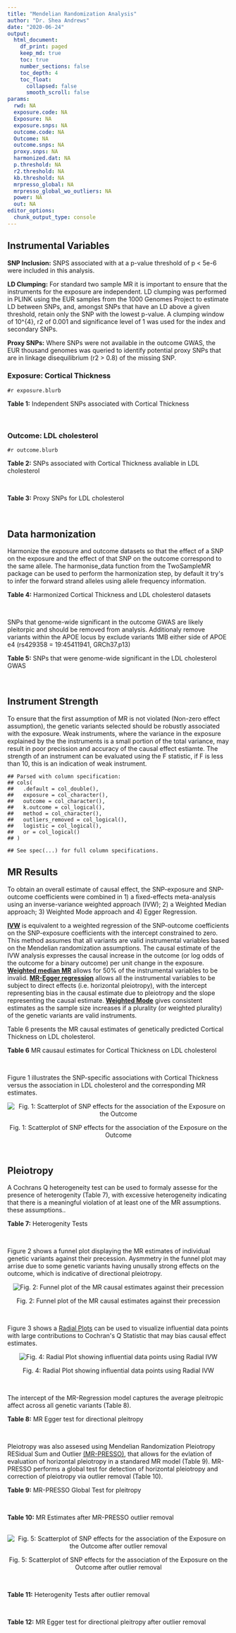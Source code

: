```yaml
---
title: "Mendelian Randomization Analysis"
author: "Dr. Shea Andrews"
date: "2020-06-24"
output:
  html_document:
    df_print: paged
    keep_md: true
    toc: true
    number_sections: false
    toc_depth: 4
    toc_float:
      collapsed: false
      smooth_scroll: false
params:
  rwd: NA
  exposure.code: NA
  Exposure: NA
  exposure.snps: NA
  outcome.code: NA
  Outcome: NA
  outcome.snps: NA
  proxy.snps: NA
  harmonized.dat: NA
  p.threshold: NA
  r2.threshold: NA
  kb.threshold: NA
  mrpresso_global: NA
  mrpresso_global_wo_outliers: NA
  power: NA
  out: NA
editor_options:
  chunk_output_type: console
---
```







## Instrumental Variables
**SNP Inclusion:** SNPS associated with at a p-value threshold of p < 5e-6 were included in this analysis.
<br>

**LD Clumping:** For standard two sample MR it is important to ensure that the instruments for the exposure are independent. LD clumping was performed in PLINK using the EUR samples from the 1000 Genomes Project to estimate LD between SNPs, and, amongst SNPs that have an LD above a given threshold, retain only the SNP with the lowest p-value. A clumping window of 10^{4}, r2 of 0.001 and significance level of 1 was used for the index and secondary SNPs.
<br>

**Proxy SNPs:** Where SNPs were not available in the outcome GWAS, the EUR thousand genomes was queried to identify potential proxy SNPs that are in linkage disequilibrium (r2 > 0.8) of the missing SNP.
<br>

### Exposure: Cortical Thickness
`#r exposure.blurb`
<br>

**Table 1:** Independent SNPs associated with Cortical Thickness
<div data-pagedtable="false">
  <script data-pagedtable-source type="application/json">
{"columns":[{"label":["SNP"],"name":[1],"type":["chr"],"align":["left"]},{"label":["CHROM"],"name":[2],"type":["dbl"],"align":["right"]},{"label":["POS"],"name":[3],"type":["dbl"],"align":["right"]},{"label":["REF"],"name":[4],"type":["chr"],"align":["left"]},{"label":["ALT"],"name":[5],"type":["chr"],"align":["left"]},{"label":["AF"],"name":[6],"type":["dbl"],"align":["right"]},{"label":["BETA"],"name":[7],"type":["dbl"],"align":["right"]},{"label":["SE"],"name":[8],"type":["dbl"],"align":["right"]},{"label":["Z"],"name":[9],"type":["dbl"],"align":["right"]},{"label":["P"],"name":[10],"type":["dbl"],"align":["right"]},{"label":["N"],"name":[11],"type":["dbl"],"align":["right"]},{"label":["TRAIT"],"name":[12],"type":["chr"],"align":["left"]}],"data":[{"1":"rs1180331","2":"1","3":"40012184","4":"G","5":"A","6":"0.4610","7":"0.0039","8":"0.0008","9":"4.875000","10":"5.299e-07","11":"32872","12":"Cortical_Thickness"},{"1":"rs556204","2":"1","3":"57595583","4":"G","5":"C","6":"0.1594","7":"-0.0050","8":"0.0010","9":"-5.000000","10":"1.417e-06","11":"32441","12":"Cortical_Thickness"},{"1":"rs2002058","2":"1","3":"58561329","4":"C","5":"T","6":"0.1892","7":"0.0046","8":"0.0010","9":"4.600000","10":"1.289e-06","11":"33089","12":"Cortical_Thickness"},{"1":"rs7549825","2":"1","3":"98554409","4":"A","5":"G","6":"0.3084","7":"0.0040","8":"0.0008","9":"5.000000","10":"2.503e-06","11":"32872","12":"Cortical_Thickness"},{"1":"rs7531555","2":"1","3":"196929310","4":"C","5":"T","6":"0.2386","7":"0.0047","8":"0.0009","9":"5.222222","10":"7.662e-08","11":"32639","12":"Cortical_Thickness"},{"1":"rs6738528","2":"2","3":"27149258","4":"T","5":"A","6":"0.3984","7":"0.0045","8":"0.0008","9":"5.625000","10":"7.324e-09","11":"32872","12":"Cortical_Thickness"},{"1":"rs3770776","2":"2","3":"37150793","4":"A","5":"G","6":"0.4299","7":"0.0039","8":"0.0008","9":"4.875000","10":"3.170e-07","11":"32872","12":"Cortical_Thickness"},{"1":"rs11692435","2":"2","3":"98275354","4":"G","5":"A","6":"0.0910","7":"-0.0091","8":"0.0015","9":"-6.066667","10":"3.179e-10","11":"29128","12":"Cortical_Thickness"},{"1":"rs533577","2":"3","3":"39489651","4":"C","5":"T","6":"0.4935","7":"-0.0050","8":"0.0008","9":"-6.250000","10":"8.426e-11","11":"32872","12":"Cortical_Thickness"},{"1":"rs11708974","2":"3","3":"64395184","4":"C","5":"T","6":"0.4778","7":"0.0035","8":"0.0008","9":"4.375000","10":"4.070e-06","11":"32872","12":"Cortical_Thickness"},{"1":"rs2636563","2":"3","3":"183939044","4":"G","5":"C","6":"0.2416","7":"0.0044","8":"0.0009","9":"4.888889","10":"2.299e-06","11":"31046","12":"Cortical_Thickness"},{"1":"rs10016059","2":"4","3":"2405007","4":"T","5":"C","6":"0.3379","7":"0.0038","8":"0.0008","9":"4.750000","10":"4.994e-06","11":"32441","12":"Cortical_Thickness"},{"1":"rs7657284","2":"4","3":"39688694","4":"A","5":"C","6":"0.2465","7":"0.0044","8":"0.0009","9":"4.888890","10":"2.680e-07","11":"32872","12":"Cortical_Thickness"},{"1":"rs7683042","2":"4","3":"46999235","4":"A","5":"G","6":"0.4028","7":"-0.0036","8":"0.0008","9":"-4.500000","10":"3.852e-06","11":"32872","12":"Cortical_Thickness"},{"1":"rs13107325","2":"4","3":"103188709","4":"C","5":"T","6":"0.0707","7":"-0.0076","8":"0.0015","9":"-5.066667","10":"5.054e-07","11":"32872","12":"Cortical_Thickness"},{"1":"rs35021943","2":"4","3":"121643239","4":"A","5":"C","6":"0.2422","7":"0.0051","8":"0.0009","9":"5.666670","10":"2.979e-09","11":"32872","12":"Cortical_Thickness"},{"1":"rs40565","2":"5","3":"55828636","4":"C","5":"T","6":"0.8108","7":"0.0048","8":"0.0010","9":"4.800000","10":"5.911e-07","11":"32249","12":"Cortical_Thickness"},{"1":"rs2744449","2":"6","3":"52951185","4":"G","5":"C","6":"0.9107","7":"0.0059","8":"0.0013","9":"4.538462","10":"4.452e-06","11":"33281","12":"Cortical_Thickness"},{"1":"rs194833","2":"7","3":"103761274","4":"G","5":"T","6":"0.4771","7":"-0.0035","8":"0.0008","9":"-4.375000","10":"3.614e-06","11":"32486","12":"Cortical_Thickness"},{"1":"rs6961970","2":"7","3":"113901132","4":"C","5":"A","6":"0.2334","7":"0.0041","8":"0.0009","9":"4.555556","10":"2.411e-06","11":"32872","12":"Cortical_Thickness"},{"1":"rs724265","2":"8","3":"8219182","4":"G","5":"A","6":"0.6272","7":"0.0041","8":"0.0008","9":"5.125000","10":"1.012e-07","11":"32872","12":"Cortical_Thickness"},{"1":"rs3200031","2":"8","3":"26227484","4":"C","5":"T","6":"0.0773","7":"0.0071","8":"0.0014","9":"5.071429","10":"5.526e-07","11":"32872","12":"Cortical_Thickness"},{"1":"rs7824177","2":"8","3":"110585288","4":"A","5":"G","6":"0.1616","7":"-0.0059","8":"0.0010","9":"-5.900000","10":"8.922e-09","11":"32872","12":"Cortical_Thickness"},{"1":"rs12543282","2":"8","3":"144627241","4":"C","5":"T","6":"0.2395","7":"0.0043","8":"0.0009","9":"4.777778","10":"4.087e-06","11":"32764","12":"Cortical_Thickness"},{"1":"rs35025323","2":"10","3":"97089991","4":"T","5":"C","6":"0.1210","7":"-0.0054","8":"0.0011","9":"-4.909090","10":"1.762e-06","11":"32872","12":"Cortical_Thickness"},{"1":"rs4296031","2":"11","3":"42540012","4":"G","5":"A","6":"0.8037","7":"-0.0044","8":"0.0010","9":"-4.400000","10":"3.779e-06","11":"32486","12":"Cortical_Thickness"},{"1":"rs7957460","2":"12","3":"32945835","4":"G","5":"A","6":"0.6732","7":"-0.0037","8":"0.0008","9":"-4.625000","10":"2.960e-06","11":"32512","12":"Cortical_Thickness"},{"1":"rs12815451","2":"12","3":"51738706","4":"T","5":"C","6":"0.1519","7":"0.0070","8":"0.0015","9":"4.666670","10":"3.201e-06","11":"20004","12":"Cortical_Thickness"},{"1":"rs1558801","2":"12","3":"109036359","4":"A","5":"C","6":"0.3852","7":"-0.0041","8":"0.0009","9":"-4.555560","10":"2.204e-06","11":"30860","12":"Cortical_Thickness"},{"1":"rs4772440","2":"13","3":"102712476","4":"C","5":"T","6":"0.4224","7":"-0.0036","8":"0.0008","9":"-4.500000","10":"3.102e-06","11":"32872","12":"Cortical_Thickness"},{"1":"rs1742401","2":"16","3":"1971601","4":"G","5":"A","6":"0.3809","7":"-0.0038","8":"0.0008","9":"-4.750000","10":"7.050e-07","11":"32764","12":"Cortical_Thickness"},{"1":"rs734957","2":"17","3":"2612584","4":"G","5":"A","6":"0.2235","7":"0.0066","8":"0.0012","9":"5.500000","10":"6.126e-08","11":"22106","12":"Cortical_Thickness"},{"1":"rs11656696","2":"17","3":"10033679","4":"C","5":"A","6":"0.4288","7":"0.0040","8":"0.0008","9":"5.000000","10":"2.117e-07","11":"32512","12":"Cortical_Thickness"},{"1":"rs7215205","2":"17","3":"29818258","4":"T","5":"C","6":"0.6326","7":"-0.0036","8":"0.0008","9":"-4.500000","10":"3.115e-06","11":"32680","12":"Cortical_Thickness"},{"1":"rs2316766","2":"17","3":"43919068","4":"G","5":"T","6":"0.2098","7":"0.0069","8":"0.0011","9":"6.272727","10":"2.903e-10","11":"26063","12":"Cortical_Thickness"},{"1":"rs117826338","2":"19","3":"5904353","4":"C","5":"T","6":"0.1353","7":"0.0062","8":"0.0012","9":"5.166667","10":"9.902e-08","11":"30012","12":"Cortical_Thickness"},{"1":"rs3816046","2":"19","3":"46118127","4":"C","5":"T","6":"0.3206","7":"-0.0041","8":"0.0008","9":"-5.125000","10":"8.464e-07","11":"30344","12":"Cortical_Thickness"},{"1":"rs5994871","2":"22","3":"22091244","4":"C","5":"T","6":"0.7171","7":"0.0042","8":"0.0009","9":"4.666667","10":"8.821e-07","11":"32872","12":"Cortical_Thickness"},{"1":"rs5756894","2":"22","3":"38450136","4":"C","5":"A","6":"0.6043","7":"0.0035","8":"0.0008","9":"4.375000","10":"4.741e-06","11":"32872","12":"Cortical_Thickness"}],"options":{"columns":{"min":{},"max":[10]},"rows":{"min":[10],"max":[10]},"pages":{}}}
  </script>
</div>
<br>

### Outcome: LDL cholesterol
`#r outcome.blurb`
<br>

**Table 2:** SNPs associated with Cortical Thickness avaliable in LDL cholesterol
<div data-pagedtable="false">
  <script data-pagedtable-source type="application/json">
{"columns":[{"label":["SNP"],"name":[1],"type":["chr"],"align":["left"]},{"label":["CHROM"],"name":[2],"type":["dbl"],"align":["right"]},{"label":["POS"],"name":[3],"type":["dbl"],"align":["right"]},{"label":["REF"],"name":[4],"type":["chr"],"align":["left"]},{"label":["ALT"],"name":[5],"type":["chr"],"align":["left"]},{"label":["AF"],"name":[6],"type":["dbl"],"align":["right"]},{"label":["BETA"],"name":[7],"type":["dbl"],"align":["right"]},{"label":["SE"],"name":[8],"type":["dbl"],"align":["right"]},{"label":["Z"],"name":[9],"type":["dbl"],"align":["right"]},{"label":["P"],"name":[10],"type":["dbl"],"align":["right"]},{"label":["N"],"name":[11],"type":["dbl"],"align":["right"]},{"label":["TRAIT"],"name":[12],"type":["chr"],"align":["left"]}],"data":[{"1":"rs1180331","2":"NA","3":"NA","4":"NA","5":"NA","6":"NA","7":"NA","8":"NA","9":"NA","10":"NA","11":"NA","12":"NA"},{"1":"rs556204","2":"1","3":"57595583","4":"G","5":"C","6":"0.1137930","7":"-0.0002","8":"0.0075","9":"-0.0266667","10":"0.91030","11":"89792.0","12":"LDL_Cholesterol"},{"1":"rs2002058","2":"1","3":"58561329","4":"C","5":"T","6":"0.1728960","7":"0.0066","8":"0.0047","9":"1.4042553","10":"0.13640","11":"172930.1","12":"LDL_Cholesterol"},{"1":"rs7549825","2":"1","3":"98554409","4":"A","5":"G","6":"0.3432840","7":"-0.0090","8":"0.0057","9":"-1.5789500","10":"0.28070","11":"89685.0","12":"LDL_Cholesterol"},{"1":"rs7531555","2":"NA","3":"NA","4":"NA","5":"NA","6":"NA","7":"NA","8":"NA","9":"NA","10":"NA","11":"NA","12":"NA"},{"1":"rs6738528","2":"2","3":"27149258","4":"T","5":"A","6":"0.4217790","7":"0.0094","8":"0.0054","9":"1.7407407","10":"0.03600","11":"89888.0","12":"LDL_Cholesterol"},{"1":"rs3770776","2":"NA","3":"NA","4":"NA","5":"NA","6":"NA","7":"NA","8":"NA","9":"NA","10":"NA","11":"NA","12":"NA"},{"1":"rs11692435","2":"2","3":"98275354","4":"G","5":"A","6":"0.1408810","7":"-0.0027","8":"0.0089","9":"-0.3033710","10":"0.67060","11":"89888.0","12":"LDL_Cholesterol"},{"1":"rs533577","2":"3","3":"39489651","4":"C","5":"T","6":"0.4492390","7":"0.0076","8":"0.0052","9":"1.4615385","10":"0.08048","11":"89888.0","12":"LDL_Cholesterol"},{"1":"rs11708974","2":"NA","3":"NA","4":"NA","5":"NA","6":"NA","7":"NA","8":"NA","9":"NA","10":"NA","11":"NA","12":"NA"},{"1":"rs2636563","2":"NA","3":"NA","4":"NA","5":"NA","6":"NA","7":"NA","8":"NA","9":"NA","10":"NA","11":"NA","12":"NA"},{"1":"rs10016059","2":"NA","3":"NA","4":"NA","5":"NA","6":"NA","7":"NA","8":"NA","9":"NA","10":"NA","11":"NA","12":"NA"},{"1":"rs7657284","2":"4","3":"39688694","4":"A","5":"C","6":"0.2721680","7":"-0.0065","8":"0.0059","9":"-1.1016900","10":"0.36990","11":"89888.0","12":"LDL_Cholesterol"},{"1":"rs7683042","2":"4","3":"46999235","4":"A","5":"G","6":"0.3111070","7":"-0.0022","8":"0.0056","9":"-0.3928570","10":"0.73380","11":"89888.0","12":"LDL_Cholesterol"},{"1":"rs13107325","2":"4","3":"103188709","4":"C","5":"T","6":"0.0473169","7":"-0.0156","8":"0.0083","9":"-1.8795200","10":"0.05740","11":"165342.2","12":"LDL_Cholesterol"},{"1":"rs35021943","2":"NA","3":"NA","4":"NA","5":"NA","6":"NA","7":"NA","8":"NA","9":"NA","10":"NA","11":"NA","12":"NA"},{"1":"rs40565","2":"5","3":"55828636","4":"C","5":"T","6":"0.7925280","7":"-0.0050","8":"0.0068","9":"-0.7352940","10":"0.58930","11":"89821.0","12":"LDL_Cholesterol"},{"1":"rs2744449","2":"NA","3":"NA","4":"NA","5":"NA","6":"NA","7":"NA","8":"NA","9":"NA","10":"NA","11":"NA","12":"NA"},{"1":"rs194833","2":"NA","3":"NA","4":"NA","5":"NA","6":"NA","7":"NA","8":"NA","9":"NA","10":"NA","11":"NA","12":"NA"},{"1":"rs6961970","2":"NA","3":"NA","4":"NA","5":"NA","6":"NA","7":"NA","8":"NA","9":"NA","10":"NA","11":"NA","12":"NA"},{"1":"rs724265","2":"NA","3":"NA","4":"NA","5":"NA","6":"NA","7":"NA","8":"NA","9":"NA","10":"NA","11":"NA","12":"NA"},{"1":"rs3200031","2":"NA","3":"NA","4":"NA","5":"NA","6":"NA","7":"NA","8":"NA","9":"NA","10":"NA","11":"NA","12":"NA"},{"1":"rs7824177","2":"8","3":"110585288","4":"A","5":"G","6":"0.1132660","7":"-0.0096","8":"0.0070","9":"-1.3714300","10":"0.43230","11":"89648.0","12":"LDL_Cholesterol"},{"1":"rs12543282","2":"NA","3":"NA","4":"NA","5":"NA","6":"NA","7":"NA","8":"NA","9":"NA","10":"NA","11":"NA","12":"NA"},{"1":"rs35025323","2":"NA","3":"NA","4":"NA","5":"NA","6":"NA","7":"NA","8":"NA","9":"NA","10":"NA","11":"NA","12":"NA"},{"1":"rs4296031","2":"NA","3":"NA","4":"NA","5":"NA","6":"NA","7":"NA","8":"NA","9":"NA","10":"NA","11":"NA","12":"NA"},{"1":"rs7957460","2":"NA","3":"NA","4":"NA","5":"NA","6":"NA","7":"NA","8":"NA","9":"NA","10":"NA","11":"NA","12":"NA"},{"1":"rs12815451","2":"NA","3":"NA","4":"NA","5":"NA","6":"NA","7":"NA","8":"NA","9":"NA","10":"NA","11":"NA","12":"NA"},{"1":"rs1558801","2":"NA","3":"NA","4":"NA","5":"NA","6":"NA","7":"NA","8":"NA","9":"NA","10":"NA","11":"NA","12":"NA"},{"1":"rs4772440","2":"13","3":"102712476","4":"C","5":"T","6":"0.4284900","7":"-0.0077","8":"0.0054","9":"-1.4259300","10":"0.31880","11":"88917.0","12":"LDL_Cholesterol"},{"1":"rs1742401","2":"NA","3":"NA","4":"NA","5":"NA","6":"NA","7":"NA","8":"NA","9":"NA","10":"NA","11":"NA","12":"NA"},{"1":"rs734957","2":"NA","3":"NA","4":"NA","5":"NA","6":"NA","7":"NA","8":"NA","9":"NA","10":"NA","11":"NA","12":"NA"},{"1":"rs11656696","2":"17","3":"10033679","4":"C","5":"A","6":"0.4084370","7":"-0.0019","8":"0.0060","9":"-0.3166670","10":"0.75840","11":"88433.0","12":"LDL_Cholesterol"},{"1":"rs7215205","2":"NA","3":"NA","4":"NA","5":"NA","6":"NA","7":"NA","8":"NA","9":"NA","10":"NA","11":"NA","12":"NA"},{"1":"rs2316766","2":"NA","3":"NA","4":"NA","5":"NA","6":"NA","7":"NA","8":"NA","9":"NA","10":"NA","11":"NA","12":"NA"},{"1":"rs117826338","2":"NA","3":"NA","4":"NA","5":"NA","6":"NA","7":"NA","8":"NA","9":"NA","10":"NA","11":"NA","12":"NA"},{"1":"rs3816046","2":"19","3":"46118127","4":"C","5":"T","6":"0.3054140","7":"-0.0107","8":"0.0068","9":"-1.5735300","10":"0.11190","11":"73275.0","12":"LDL_Cholesterol"},{"1":"rs5994871","2":"NA","3":"NA","4":"NA","5":"NA","6":"NA","7":"NA","8":"NA","9":"NA","10":"NA","11":"NA","12":"NA"},{"1":"rs5756894","2":"NA","3":"NA","4":"NA","5":"NA","6":"NA","7":"NA","8":"NA","9":"NA","10":"NA","11":"NA","12":"NA"}],"options":{"columns":{"min":{},"max":[10]},"rows":{"min":[10],"max":[10]},"pages":{}}}
  </script>
</div>
<br>

**Table 3:** Proxy SNPs for LDL cholesterol
<div data-pagedtable="false">
  <script data-pagedtable-source type="application/json">
{"columns":[{"label":["target_snp"],"name":[1],"type":["chr"],"align":["left"]},{"label":["proxy_snp"],"name":[2],"type":["chr"],"align":["left"]},{"label":["ld.r2"],"name":[3],"type":["dbl"],"align":["right"]},{"label":["Dprime"],"name":[4],"type":["dbl"],"align":["right"]},{"label":["PHASE"],"name":[5],"type":["chr"],"align":["left"]},{"label":["X12"],"name":[6],"type":["lgl"],"align":["right"]},{"label":["CHROM"],"name":[7],"type":["dbl"],"align":["right"]},{"label":["POS"],"name":[8],"type":["dbl"],"align":["right"]},{"label":["REF.proxy"],"name":[9],"type":["chr"],"align":["left"]},{"label":["ALT.proxy"],"name":[10],"type":["chr"],"align":["left"]},{"label":["AF"],"name":[11],"type":["dbl"],"align":["right"]},{"label":["BETA"],"name":[12],"type":["dbl"],"align":["right"]},{"label":["SE"],"name":[13],"type":["dbl"],"align":["right"]},{"label":["Z"],"name":[14],"type":["dbl"],"align":["right"]},{"label":["P"],"name":[15],"type":["dbl"],"align":["right"]},{"label":["N"],"name":[16],"type":["dbl"],"align":["right"]},{"label":["TRAIT"],"name":[17],"type":["chr"],"align":["left"]},{"label":["ref"],"name":[18],"type":["chr"],"align":["left"]},{"label":["ref.proxy"],"name":[19],"type":["chr"],"align":["left"]},{"label":["alt"],"name":[20],"type":["chr"],"align":["left"]},{"label":["alt.proxy"],"name":[21],"type":["chr"],"align":["left"]},{"label":["ALT"],"name":[22],"type":["chr"],"align":["left"]},{"label":["REF"],"name":[23],"type":["chr"],"align":["left"]},{"label":["proxy.outcome"],"name":[24],"type":["lgl"],"align":["right"]}],"data":[{"1":"rs7531555","2":"rs4085749","3":"1.000000","4":"1.000000","5":"TT/CC","6":"NA","7":"1","8":"196920148","9":"C","10":"T","11":"0.249818","12":"0.0072","13":"0.0061","14":"1.18032787","15":"0.5504000","16":"89888","17":"LDL_Cholesterol","18":"T","19":"T","20":"C","21":"C","22":"T","23":"C","24":"TRUE"},{"1":"rs3770776","2":"rs888083","3":"0.856718","4":"0.929358","5":"GT/AC","6":"NA","7":"2","8":"37117073","9":"C","10":"T","11":"0.424528","12":"-0.0116","13":"0.0052","14":"-2.23077000","15":"0.0757200","16":"89888","17":"LDL_Cholesterol","18":"G","19":"T","20":"A","21":"C","22":"G","23":"A","24":"TRUE"},{"1":"rs2636563","2":"rs13315366","3":"0.831668","4":"0.993562","5":"CT/GC","6":"NA","7":"3","8":"183940200","9":"C","10":"T","11":"0.205666","12":"-0.0014","13":"0.0091","14":"-0.15384600","15":"0.9360000","16":"89888","17":"LDL_Cholesterol","18":"C","19":"T","20":"G","21":"C","22":"C","23":"G","24":"TRUE"},{"1":"rs10016059","2":"rs4257708","3":"0.826687","4":"0.990109","5":"CA/TG","6":"NA","7":"4","8":"2385384","9":"G","10":"A","11":"0.428780","12":"-0.0051","13":"0.0054","14":"-0.94444400","15":"0.3614000","16":"89886","17":"LDL_Cholesterol","18":"C","19":"A","20":"T","21":"G","22":"C","23":"T","24":"TRUE"},{"1":"rs35021943","2":"rs11721741","3":"0.926024","4":"0.970667","5":"CG/AA","6":"NA","7":"4","8":"121629986","9":"A","10":"G","11":"0.224764","12":"0.0001","13":"0.0061","14":"0.01639344","15":"0.8695000","16":"89888","17":"LDL_Cholesterol","18":"C","19":"G","20":"A","21":"A","22":"C","23":"A","24":"TRUE"},{"1":"rs2744449","2":"rs222451","3":"0.988497","4":"1.000000","5":"GC/CG","6":"NA","7":"6","8":"52909609","9":"C","10":"G","11":"0.885118","12":"0.0002","13":"0.0091","14":"0.02197802","15":"0.8574000","16":"86903","17":"LDL_Cholesterol","18":"G","19":"C","20":"C","21":"G","22":"C","23":"G","24":"TRUE"},{"1":"rs194833","2":"rs194834","3":"0.996031","4":"1.000000","5":"GG/TA","6":"NA","7":"7","8":"103762313","9":"G","10":"A","11":"0.482583","12":"-0.0062","13":"0.0052","14":"-1.19231000","15":"0.1425000","16":"89888","17":"LDL_Cholesterol","18":"G","19":"G","20":"T","21":"A","22":"T","23":"G","24":"TRUE"},{"1":"rs724265","2":"rs4840932","3":"0.925904","4":"0.995533","5":"GG/AT","6":"NA","7":"8","8":"8209191","9":"G","10":"T","11":"0.574135","12":"0.0031","13":"0.0054","14":"0.57407407","15":"0.4142000","16":"89888","17":"LDL_Cholesterol","18":"G","19":"G","20":"A","21":"T","22":"A","23":"G","24":"TRUE"},{"1":"rs3200031","2":"rs17055142","3":"1.000000","4":"1.000000","5":"TT/CC","6":"NA","7":"8","8":"26201601","9":"C","10":"T","11":"0.046790","12":"0.0247","13":"0.0102","14":"2.42156863","15":"0.0478900","16":"84962","17":"LDL_Cholesterol","18":"T","19":"T","20":"C","21":"C","22":"T","23":"C","24":"TRUE"},{"1":"rs12543282","2":"rs7837369","3":"0.871553","4":"0.952496","5":"TT/CG","6":"NA","7":"8","8":"144605598","9":"G","10":"T","11":"0.214130","12":"0.0086","13":"0.0062","14":"1.38709677","15":"0.0818000","16":"89888","17":"LDL_Cholesterol","18":"T","19":"T","20":"C","21":"G","22":"T","23":"C","24":"TRUE"},{"1":"rs35025323","2":"rs7085635","3":"1.000000","4":"1.000000","5":"CT/TC","6":"NA","7":"10","8":"97087522","9":"C","10":"T","11":"0.127137","12":"-0.0009","13":"0.0079","14":"-0.11392400","15":"0.9149000","16":"89888","17":"LDL_Cholesterol","18":"C","19":"T","20":"T","21":"C","22":"C","23":"T","24":"TRUE"},{"1":"rs4296031","2":"rs6485318","3":"0.920459","4":"1.000000","5":"GG/AA","6":"NA","7":"11","8":"42511130","9":"G","10":"A","11":"0.787785","12":"0.0054","13":"0.0068","14":"0.79411765","15":"0.3567000","16":"89888","17":"LDL_Cholesterol","18":"G","19":"G","20":"A","21":"A","22":"A","23":"G","24":"TRUE"},{"1":"rs7957460","2":"rs12612","3":"1.000000","4":"1.000000","5":"GG/AC","6":"NA","7":"12","8":"32945107","9":"G","10":"C","11":"0.660196","12":"0.0108","13":"0.0056","14":"1.92857143","15":"0.1437000","16":"89888","17":"LDL_Cholesterol","18":"G","19":"G","20":"A","21":"C","22":"A","23":"G","24":"TRUE"},{"1":"rs1558801","2":"rs7300215","3":"0.811396","4":"0.952704","5":"CA/AG","6":"NA","7":"12","8":"109089394","9":"G","10":"A","11":"0.399416","12":"0.0182","13":"0.0057","14":"3.19298246","15":"0.0005803","16":"89887","17":"LDL_Cholesterol","18":"C","19":"A","20":"A","21":"G","22":"C","23":"A","24":"TRUE"},{"1":"rs1742401","2":"rs2974863","3":"0.934600","4":"0.982930","5":"AG/GC","6":"NA","7":"16","8":"1963152","9":"C","10":"G","11":"0.434838","12":"-0.0065","13":"0.0054","14":"-1.20370000","15":"0.1549000","16":"88433","17":"LDL_Cholesterol","18":"A","19":"G","20":"G","21":"C","22":"A","23":"G","24":"TRUE"},{"1":"rs7215205","2":"rs2097719","3":"0.830986","4":"0.935708","5":"TG/CA","6":"NA","7":"17","8":"29827429","9":"G","10":"A","11":"0.608000","12":"0.0083","13":"0.0057","14":"1.45614035","15":"0.1500000","16":"88433","17":"LDL_Cholesterol","18":"T","19":"G","20":"C","21":"A","22":"C","23":"T","24":"TRUE"},{"1":"rs2316766","2":"rs17687534","3":"0.989115","4":"1.000000","5":"TC/GT","6":"NA","7":"17","8":"43749579","9":"T","10":"C","11":"0.147123","12":"0.0113","13":"0.0065","14":"1.73846154","15":"0.0318900","16":"86937","17":"LDL_Cholesterol","18":"T","19":"C","20":"G","21":"T","22":"T","23":"G","24":"TRUE"},{"1":"rs5756894","2":"rs4821733","3":"0.899090","4":"1.000000","5":"CG/AA","6":"NA","7":"22","8":"38449394","9":"G","10":"A","11":"0.571869","12":"0.0057","13":"0.0053","14":"1.07547170","15":"0.1913000","16":"88326","17":"LDL_Cholesterol","18":"C","19":"G","20":"A","21":"A","22":"A","23":"C","24":"TRUE"},{"1":"rs1180331","2":"NA","3":"NA","4":"NA","5":"NA","6":"NA","7":"NA","8":"NA","9":"NA","10":"NA","11":"NA","12":"NA","13":"NA","14":"NA","15":"NA","16":"NA","17":"NA","18":"NA","19":"NA","20":"NA","21":"NA","22":"NA","23":"NA","24":"NA"},{"1":"rs11708974","2":"NA","3":"NA","4":"NA","5":"NA","6":"NA","7":"NA","8":"NA","9":"NA","10":"NA","11":"NA","12":"NA","13":"NA","14":"NA","15":"NA","16":"NA","17":"NA","18":"NA","19":"NA","20":"NA","21":"NA","22":"NA","23":"NA","24":"NA"},{"1":"rs6961970","2":"NA","3":"NA","4":"NA","5":"NA","6":"NA","7":"NA","8":"NA","9":"NA","10":"NA","11":"NA","12":"NA","13":"NA","14":"NA","15":"NA","16":"NA","17":"NA","18":"NA","19":"NA","20":"NA","21":"NA","22":"NA","23":"NA","24":"NA"},{"1":"rs12815451","2":"NA","3":"NA","4":"NA","5":"NA","6":"NA","7":"NA","8":"NA","9":"NA","10":"NA","11":"NA","12":"NA","13":"NA","14":"NA","15":"NA","16":"NA","17":"NA","18":"NA","19":"NA","20":"NA","21":"NA","22":"NA","23":"NA","24":"NA"},{"1":"rs734957","2":"NA","3":"NA","4":"NA","5":"NA","6":"NA","7":"NA","8":"NA","9":"NA","10":"NA","11":"NA","12":"NA","13":"NA","14":"NA","15":"NA","16":"NA","17":"NA","18":"NA","19":"NA","20":"NA","21":"NA","22":"NA","23":"NA","24":"NA"},{"1":"rs117826338","2":"NA","3":"NA","4":"NA","5":"NA","6":"NA","7":"NA","8":"NA","9":"NA","10":"NA","11":"NA","12":"NA","13":"NA","14":"NA","15":"NA","16":"NA","17":"NA","18":"NA","19":"NA","20":"NA","21":"NA","22":"NA","23":"NA","24":"NA"},{"1":"rs5994871","2":"NA","3":"NA","4":"NA","5":"NA","6":"NA","7":"NA","8":"NA","9":"NA","10":"NA","11":"NA","12":"NA","13":"NA","14":"NA","15":"NA","16":"NA","17":"NA","18":"NA","19":"NA","20":"NA","21":"NA","22":"NA","23":"NA","24":"NA"}],"options":{"columns":{"min":{},"max":[10]},"rows":{"min":[10],"max":[10]},"pages":{}}}
  </script>
</div>
<br>

## Data harmonization
Harmonize the exposure and outcome datasets so that the effect of a SNP on the exposure and the effect of that SNP on the outcome correspond to the same allele. The harmonise_data function from the TwoSampleMR package can be used to perform the harmonization step, by default it try's to infer the forward strand alleles using allele frequency information.
<br>

**Table 4:** Harmonized Cortical Thickness and LDL cholesterol datasets
<div data-pagedtable="false">
  <script data-pagedtable-source type="application/json">
{"columns":[{"label":["SNP"],"name":[1],"type":["chr"],"align":["left"]},{"label":["effect_allele.exposure"],"name":[2],"type":["chr"],"align":["left"]},{"label":["other_allele.exposure"],"name":[3],"type":["chr"],"align":["left"]},{"label":["effect_allele.outcome"],"name":[4],"type":["chr"],"align":["left"]},{"label":["other_allele.outcome"],"name":[5],"type":["chr"],"align":["left"]},{"label":["beta.exposure"],"name":[6],"type":["dbl"],"align":["right"]},{"label":["beta.outcome"],"name":[7],"type":["dbl"],"align":["right"]},{"label":["eaf.exposure"],"name":[8],"type":["dbl"],"align":["right"]},{"label":["eaf.outcome"],"name":[9],"type":["dbl"],"align":["right"]},{"label":["remove"],"name":[10],"type":["lgl"],"align":["right"]},{"label":["palindromic"],"name":[11],"type":["lgl"],"align":["right"]},{"label":["ambiguous"],"name":[12],"type":["lgl"],"align":["right"]},{"label":["id.outcome"],"name":[13],"type":["chr"],"align":["left"]},{"label":["chr.outcome"],"name":[14],"type":["dbl"],"align":["right"]},{"label":["pos.outcome"],"name":[15],"type":["dbl"],"align":["right"]},{"label":["se.outcome"],"name":[16],"type":["dbl"],"align":["right"]},{"label":["z.outcome"],"name":[17],"type":["dbl"],"align":["right"]},{"label":["pval.outcome"],"name":[18],"type":["dbl"],"align":["right"]},{"label":["samplesize.outcome"],"name":[19],"type":["dbl"],"align":["right"]},{"label":["outcome"],"name":[20],"type":["chr"],"align":["left"]},{"label":["mr_keep.outcome"],"name":[21],"type":["lgl"],"align":["right"]},{"label":["pval_origin.outcome"],"name":[22],"type":["chr"],"align":["left"]},{"label":["proxy.outcome"],"name":[23],"type":["lgl"],"align":["right"]},{"label":["target_snp.outcome"],"name":[24],"type":["chr"],"align":["left"]},{"label":["proxy_snp.outcome"],"name":[25],"type":["chr"],"align":["left"]},{"label":["target_a1.outcome"],"name":[26],"type":["chr"],"align":["left"]},{"label":["target_a2.outcome"],"name":[27],"type":["chr"],"align":["left"]},{"label":["proxy_a1.outcome"],"name":[28],"type":["chr"],"align":["left"]},{"label":["proxy_a2.outcome"],"name":[29],"type":["chr"],"align":["left"]},{"label":["chr.exposure"],"name":[30],"type":["dbl"],"align":["right"]},{"label":["pos.exposure"],"name":[31],"type":["dbl"],"align":["right"]},{"label":["se.exposure"],"name":[32],"type":["dbl"],"align":["right"]},{"label":["z.exposure"],"name":[33],"type":["dbl"],"align":["right"]},{"label":["pval.exposure"],"name":[34],"type":["dbl"],"align":["right"]},{"label":["samplesize.exposure"],"name":[35],"type":["dbl"],"align":["right"]},{"label":["exposure"],"name":[36],"type":["chr"],"align":["left"]},{"label":["mr_keep.exposure"],"name":[37],"type":["lgl"],"align":["right"]},{"label":["pval_origin.exposure"],"name":[38],"type":["chr"],"align":["left"]},{"label":["id.exposure"],"name":[39],"type":["chr"],"align":["left"]},{"label":["action"],"name":[40],"type":["dbl"],"align":["right"]},{"label":["mr_keep"],"name":[41],"type":["lgl"],"align":["right"]},{"label":["pleitropy_keep"],"name":[42],"type":["lgl"],"align":["right"]},{"label":["pt"],"name":[43],"type":["dbl"],"align":["right"]},{"label":["mrpresso_RSSobs"],"name":[44],"type":["dbl"],"align":["right"]},{"label":["mrpresso_pval"],"name":[45],"type":["chr"],"align":["left"]},{"label":["mrpresso_keep"],"name":[46],"type":["lgl"],"align":["right"]}],"data":[{"1":"rs10016059","2":"C","3":"T","4":"C","5":"T","6":"0.0038","7":"-0.0051","8":"0.3379","9":"0.4287800","10":"FALSE","11":"FALSE","12":"FALSE","13":"mS3xJ8","14":"4","15":"2385384","16":"0.0054","17":"-0.94444400","18":"0.3614000","19":"89886.0","20":"Willer2013ldl","21":"TRUE","22":"reported","23":"TRUE","24":"rs10016059","25":"rs4257708","26":"C","27":"T","28":"A","29":"G","30":"4","31":"2405007","32":"0.0008","33":"4.750000","34":"4.994e-06","35":"32441","36":"Grasby2020thickness","37":"TRUE","38":"reported","39":"O4Ly7P","40":"2","41":"TRUE","42":"TRUE","43":"5e-06","44":"3.421903e-05","45":"1","46":"TRUE"},{"1":"rs11656696","2":"A","3":"C","4":"A","5":"C","6":"0.0040","7":"-0.0019","8":"0.4288","9":"0.4084370","10":"FALSE","11":"FALSE","12":"FALSE","13":"mS3xJ8","14":"17","15":"10033679","16":"0.0060","17":"-0.31666700","18":"0.7584000","19":"88433.0","20":"Willer2013ldl","21":"TRUE","22":"reported","23":"NA","24":"NA","25":"NA","26":"NA","27":"NA","28":"NA","29":"NA","30":"17","31":"10033679","32":"0.0008","33":"5.000000","34":"2.117e-07","35":"32512","36":"Grasby2020thickness","37":"TRUE","38":"reported","39":"O4Ly7P","40":"2","41":"TRUE","42":"TRUE","43":"5e-06","44":"6.644131e-06","45":"1","46":"TRUE"},{"1":"rs11692435","2":"A","3":"G","4":"A","5":"G","6":"-0.0091","7":"-0.0027","8":"0.0910","9":"0.1408810","10":"FALSE","11":"FALSE","12":"FALSE","13":"mS3xJ8","14":"2","15":"98275354","16":"0.0089","17":"-0.30337100","18":"0.6706000","19":"89888.0","20":"Willer2013ldl","21":"TRUE","22":"reported","23":"NA","24":"NA","25":"NA","26":"NA","27":"NA","28":"NA","29":"NA","30":"2","31":"98275354","32":"0.0015","33":"-6.066667","34":"3.179e-10","35":"29128","36":"Grasby2020thickness","37":"TRUE","38":"reported","39":"O4Ly7P","40":"2","41":"TRUE","42":"TRUE","43":"5e-06","44":"1.950710e-06","45":"1","46":"TRUE"},{"1":"rs12543282","2":"T","3":"C","4":"T","5":"C","6":"0.0043","7":"0.0086","8":"0.2395","9":"0.2141300","10":"FALSE","11":"FALSE","12":"FALSE","13":"mS3xJ8","14":"8","15":"144605598","16":"0.0062","17":"1.38709677","18":"0.0818000","19":"89888.0","20":"Willer2013ldl","21":"TRUE","22":"reported","23":"TRUE","24":"rs12543282","25":"rs7837369","26":"T","27":"C","28":"T","29":"G","30":"8","31":"144627241","32":"0.0009","33":"4.777778","34":"4.087e-06","35":"32764","36":"Grasby2020thickness","37":"TRUE","38":"reported","39":"O4Ly7P","40":"2","41":"TRUE","42":"TRUE","43":"5e-06","44":"6.681586e-05","45":"1","46":"TRUE"},{"1":"rs13107325","2":"T","3":"C","4":"T","5":"C","6":"-0.0076","7":"-0.0156","8":"0.0707","9":"0.0473169","10":"FALSE","11":"FALSE","12":"FALSE","13":"mS3xJ8","14":"4","15":"103188709","16":"0.0083","17":"-1.87952000","18":"0.0574000","19":"165342.2","20":"Willer2013ldl","21":"TRUE","22":"reported","23":"NA","24":"NA","25":"NA","26":"NA","27":"NA","28":"NA","29":"NA","30":"4","31":"103188709","32":"0.0015","33":"-5.066667","34":"5.054e-07","35":"32872","36":"Grasby2020thickness","37":"TRUE","38":"reported","39":"O4Ly7P","40":"2","41":"TRUE","42":"TRUE","43":"5e-06","44":"2.306179e-04","45":"1","46":"TRUE"},{"1":"rs1558801","2":"C","3":"A","4":"C","5":"A","6":"-0.0041","7":"0.0182","8":"0.3852","9":"0.3994160","10":"FALSE","11":"FALSE","12":"FALSE","13":"mS3xJ8","14":"12","15":"109089394","16":"0.0057","17":"3.19298246","18":"0.0005803","19":"89887.0","20":"Willer2013ldl","21":"TRUE","22":"reported","23":"TRUE","24":"rs1558801","25":"rs7300215","26":"C","27":"A","28":"A","29":"G","30":"12","31":"109036359","32":"0.0009","33":"-4.555560","34":"2.204e-06","35":"30860","36":"Grasby2020thickness","37":"TRUE","38":"reported","39":"O4Ly7P","40":"2","41":"TRUE","42":"TRUE","43":"5e-06","44":"3.769157e-04","45":"<0.03","46":"FALSE"},{"1":"rs1742401","2":"A","3":"G","4":"A","5":"G","6":"-0.0038","7":"-0.0065","8":"0.3809","9":"0.4348380","10":"FALSE","11":"FALSE","12":"FALSE","13":"mS3xJ8","14":"16","15":"1963152","16":"0.0054","17":"-1.20370000","18":"0.1549000","19":"88433.0","20":"Willer2013ldl","21":"TRUE","22":"reported","23":"TRUE","24":"rs1742401","25":"rs2974863","26":"A","27":"G","28":"G","29":"C","30":"16","31":"1971601","32":"0.0008","33":"-4.750000","34":"7.050e-07","35":"32764","36":"Grasby2020thickness","37":"TRUE","38":"reported","39":"O4Ly7P","40":"2","41":"TRUE","42":"TRUE","43":"5e-06","44":"3.717261e-05","45":"1","46":"TRUE"},{"1":"rs194833","2":"T","3":"G","4":"T","5":"G","6":"-0.0035","7":"-0.0062","8":"0.4771","9":"0.4825830","10":"FALSE","11":"FALSE","12":"FALSE","13":"mS3xJ8","14":"7","15":"103762313","16":"0.0052","17":"-1.19231000","18":"0.1425000","19":"89888.0","20":"Willer2013ldl","21":"TRUE","22":"reported","23":"TRUE","24":"rs194833","25":"rs194834","26":"T","27":"G","28":"A","29":"G","30":"7","31":"103761274","32":"0.0008","33":"-4.375000","34":"3.614e-06","35":"32486","36":"Grasby2020thickness","37":"TRUE","38":"reported","39":"O4Ly7P","40":"2","41":"TRUE","42":"TRUE","43":"5e-06","44":"3.387607e-05","45":"1","46":"TRUE"},{"1":"rs2002058","2":"T","3":"C","4":"T","5":"C","6":"0.0046","7":"0.0066","8":"0.1892","9":"0.1728960","10":"FALSE","11":"FALSE","12":"FALSE","13":"mS3xJ8","14":"1","15":"58561329","16":"0.0047","17":"1.40425532","18":"0.1364000","19":"172930.1","20":"Willer2013ldl","21":"TRUE","22":"reported","23":"NA","24":"NA","25":"NA","26":"NA","27":"NA","28":"NA","29":"NA","30":"1","31":"58561329","32":"0.0010","33":"4.600000","34":"1.289e-06","35":"33089","36":"Grasby2020thickness","37":"TRUE","38":"reported","39":"O4Ly7P","40":"2","41":"TRUE","42":"TRUE","43":"5e-06","44":"3.904558e-05","45":"1","46":"TRUE"},{"1":"rs2316766","2":"T","3":"G","4":"T","5":"G","6":"0.0069","7":"0.0113","8":"0.2098","9":"0.1471230","10":"FALSE","11":"FALSE","12":"FALSE","13":"mS3xJ8","14":"17","15":"43749579","16":"0.0065","17":"1.73846154","18":"0.0318900","19":"86937.0","20":"Willer2013ldl","21":"TRUE","22":"reported","23":"TRUE","24":"rs2316766","25":"rs17687534","26":"T","27":"G","28":"C","29":"T","30":"17","31":"43919068","32":"0.0011","33":"6.272727","34":"2.903e-10","35":"26063","36":"Grasby2020thickness","37":"TRUE","38":"reported","39":"O4Ly7P","40":"2","41":"TRUE","42":"TRUE","43":"5e-06","44":"1.203694e-04","45":"1","46":"TRUE"},{"1":"rs2636563","2":"C","3":"G","4":"C","5":"G","6":"0.0044","7":"-0.0014","8":"0.2416","9":"0.2056660","10":"FALSE","11":"TRUE","12":"FALSE","13":"mS3xJ8","14":"3","15":"183940200","16":"0.0091","17":"-0.15384600","18":"0.9360000","19":"89888.0","20":"Willer2013ldl","21":"TRUE","22":"reported","23":"TRUE","24":"rs2636563","25":"rs13315366","26":"C","27":"G","28":"T","29":"C","30":"3","31":"183939044","32":"0.0009","33":"4.888889","34":"2.299e-06","35":"31046","36":"Grasby2020thickness","37":"TRUE","38":"reported","39":"O4Ly7P","40":"2","41":"TRUE","42":"TRUE","43":"5e-06","44":"4.411329e-06","45":"1","46":"TRUE"},{"1":"rs2744449","2":"C","3":"G","4":"C","5":"G","6":"0.0059","7":"0.0002","8":"0.9107","9":"0.8851180","10":"FALSE","11":"TRUE","12":"FALSE","13":"mS3xJ8","14":"6","15":"52909609","16":"0.0091","17":"0.02197802","18":"0.8574000","19":"86903.0","20":"Willer2013ldl","21":"TRUE","22":"reported","23":"TRUE","24":"rs2744449","25":"rs222451","26":"C","27":"G","28":"G","29":"C","30":"6","31":"52951185","32":"0.0013","33":"4.538462","34":"4.452e-06","35":"33281","36":"Grasby2020thickness","37":"TRUE","38":"reported","39":"O4Ly7P","40":"2","41":"TRUE","42":"TRUE","43":"5e-06","44":"5.157681e-07","45":"1","46":"TRUE"},{"1":"rs3200031","2":"T","3":"C","4":"T","5":"C","6":"0.0071","7":"0.0247","8":"0.0773","9":"0.0467900","10":"FALSE","11":"FALSE","12":"FALSE","13":"mS3xJ8","14":"8","15":"26201601","16":"0.0102","17":"2.42156863","18":"0.0478900","19":"84962.0","20":"Willer2013ldl","21":"TRUE","22":"reported","23":"TRUE","24":"rs3200031","25":"rs17055142","26":"T","27":"C","28":"T","29":"C","30":"8","31":"26227484","32":"0.0014","33":"5.071429","34":"5.526e-07","35":"32872","36":"Grasby2020thickness","37":"TRUE","38":"reported","39":"O4Ly7P","40":"2","41":"TRUE","42":"TRUE","43":"5e-06","44":"5.908026e-04","45":"0.63","46":"TRUE"},{"1":"rs35021943","2":"C","3":"A","4":"C","5":"A","6":"0.0051","7":"0.0001","8":"0.2422","9":"0.2247640","10":"FALSE","11":"FALSE","12":"FALSE","13":"mS3xJ8","14":"4","15":"121629986","16":"0.0061","17":"0.01639344","18":"0.8695000","19":"89888.0","20":"Willer2013ldl","21":"TRUE","22":"reported","23":"TRUE","24":"rs35021943","25":"rs11721741","26":"C","27":"A","28":"G","29":"A","30":"4","31":"121643239","32":"0.0009","33":"5.666670","34":"2.979e-09","35":"32872","36":"Grasby2020thickness","37":"TRUE","38":"reported","39":"O4Ly7P","40":"2","41":"TRUE","42":"TRUE","43":"5e-06","44":"5.003487e-07","45":"1","46":"TRUE"},{"1":"rs35025323","2":"C","3":"T","4":"C","5":"T","6":"-0.0054","7":"-0.0009","8":"0.1210","9":"0.1271370","10":"FALSE","11":"FALSE","12":"FALSE","13":"mS3xJ8","14":"10","15":"97087522","16":"0.0079","17":"-0.11392400","18":"0.9149000","19":"89888.0","20":"Willer2013ldl","21":"TRUE","22":"reported","23":"TRUE","24":"rs35025323","25":"rs7085635","26":"C","27":"T","28":"T","29":"C","30":"10","31":"97089991","32":"0.0011","33":"-4.909090","34":"1.762e-06","35":"32872","36":"Grasby2020thickness","37":"TRUE","38":"reported","39":"O4Ly7P","40":"2","41":"TRUE","42":"TRUE","43":"5e-06","44":"6.078578e-09","45":"1","46":"TRUE"},{"1":"rs3770776","2":"G","3":"A","4":"G","5":"A","6":"0.0039","7":"-0.0116","8":"0.4299","9":"0.4245280","10":"FALSE","11":"FALSE","12":"FALSE","13":"mS3xJ8","14":"2","15":"37117073","16":"0.0052","17":"-2.23077000","18":"0.0757200","19":"89888.0","20":"Willer2013ldl","21":"TRUE","22":"reported","23":"TRUE","24":"rs3770776","25":"rs888083","26":"G","27":"A","28":"T","29":"C","30":"2","31":"37150793","32":"0.0008","33":"4.875000","34":"3.170e-07","35":"32872","36":"Grasby2020thickness","37":"TRUE","38":"reported","39":"O4Ly7P","40":"2","41":"TRUE","42":"TRUE","43":"5e-06","44":"1.590341e-04","45":"0.51","46":"TRUE"},{"1":"rs3816046","2":"T","3":"C","4":"T","5":"C","6":"-0.0041","7":"-0.0107","8":"0.3206","9":"0.3054140","10":"FALSE","11":"FALSE","12":"FALSE","13":"mS3xJ8","14":"19","15":"46118127","16":"0.0068","17":"-1.57353000","18":"0.1119000","19":"73275.0","20":"Willer2013ldl","21":"TRUE","22":"reported","23":"NA","24":"NA","25":"NA","26":"NA","27":"NA","28":"NA","29":"NA","30":"19","31":"46118127","32":"0.0008","33":"-5.125000","34":"8.464e-07","35":"30344","36":"Grasby2020thickness","37":"TRUE","38":"reported","39":"O4Ly7P","40":"2","41":"TRUE","42":"FALSE","43":"5e-06","44":"NA","45":"NA","46":"NA"},{"1":"rs40565","2":"T","3":"C","4":"T","5":"C","6":"0.0048","7":"-0.0050","8":"0.8108","9":"0.7925280","10":"FALSE","11":"FALSE","12":"FALSE","13":"mS3xJ8","14":"5","15":"55828636","16":"0.0068","17":"-0.73529400","18":"0.5893000","19":"89821.0","20":"Willer2013ldl","21":"TRUE","22":"reported","23":"NA","24":"NA","25":"NA","26":"NA","27":"NA","28":"NA","29":"NA","30":"5","31":"55828636","32":"0.0010","33":"4.800000","34":"5.911e-07","35":"32249","36":"Grasby2020thickness","37":"TRUE","38":"reported","39":"O4Ly7P","40":"2","41":"TRUE","42":"TRUE","43":"5e-06","44":"3.486895e-05","45":"1","46":"TRUE"},{"1":"rs4296031","2":"A","3":"G","4":"A","5":"G","6":"-0.0044","7":"0.0054","8":"0.8037","9":"0.7877850","10":"FALSE","11":"FALSE","12":"FALSE","13":"mS3xJ8","14":"11","15":"42511130","16":"0.0068","17":"0.79411765","18":"0.3567000","19":"89888.0","20":"Willer2013ldl","21":"TRUE","22":"reported","23":"TRUE","24":"rs4296031","25":"rs6485318","26":"A","27":"G","28":"A","29":"G","30":"11","31":"42540012","32":"0.0010","33":"-4.400000","34":"3.779e-06","35":"32486","36":"Grasby2020thickness","37":"TRUE","38":"reported","39":"O4Ly7P","40":"2","41":"TRUE","42":"TRUE","43":"5e-06","44":"3.874117e-05","45":"1","46":"TRUE"},{"1":"rs4772440","2":"T","3":"C","4":"T","5":"C","6":"-0.0036","7":"-0.0077","8":"0.4224","9":"0.4284900","10":"FALSE","11":"FALSE","12":"FALSE","13":"mS3xJ8","14":"13","15":"102712476","16":"0.0054","17":"-1.42593000","18":"0.3188000","19":"88917.0","20":"Willer2013ldl","21":"TRUE","22":"reported","23":"NA","24":"NA","25":"NA","26":"NA","27":"NA","28":"NA","29":"NA","30":"13","31":"102712476","32":"0.0008","33":"-4.500000","34":"3.102e-06","35":"32872","36":"Grasby2020thickness","37":"TRUE","38":"reported","39":"O4Ly7P","40":"2","41":"TRUE","42":"TRUE","43":"5e-06","44":"5.390122e-05","45":"1","46":"TRUE"},{"1":"rs533577","2":"T","3":"C","4":"T","5":"C","6":"-0.0050","7":"0.0076","8":"0.4935","9":"0.4492390","10":"FALSE","11":"FALSE","12":"FALSE","13":"mS3xJ8","14":"3","15":"39489651","16":"0.0052","17":"1.46153846","18":"0.0804800","19":"89888.0","20":"Willer2013ldl","21":"TRUE","22":"reported","23":"NA","24":"NA","25":"NA","26":"NA","27":"NA","28":"NA","29":"NA","30":"3","31":"39489651","32":"0.0008","33":"-6.250000","34":"8.426e-11","35":"32872","36":"Grasby2020thickness","37":"TRUE","38":"reported","39":"O4Ly7P","40":"2","41":"TRUE","42":"TRUE","43":"5e-06","44":"7.818318e-05","45":"1","46":"TRUE"},{"1":"rs556204","2":"C","3":"G","4":"C","5":"G","6":"-0.0050","7":"-0.0002","8":"0.1594","9":"0.1137930","10":"FALSE","11":"TRUE","12":"FALSE","13":"mS3xJ8","14":"1","15":"57595583","16":"0.0075","17":"-0.02666670","18":"0.9103000","19":"89792.0","20":"Willer2013ldl","21":"TRUE","22":"reported","23":"NA","24":"NA","25":"NA","26":"NA","27":"NA","28":"NA","29":"NA","30":"1","31":"57595583","32":"0.0010","33":"-5.000000","34":"1.417e-06","35":"32441","36":"Grasby2020thickness","37":"TRUE","38":"reported","39":"O4Ly7P","40":"2","41":"TRUE","42":"TRUE","43":"5e-06","44":"3.342878e-07","45":"1","46":"TRUE"},{"1":"rs5756894","2":"A","3":"C","4":"A","5":"C","6":"0.0035","7":"0.0057","8":"0.6043","9":"0.5718690","10":"FALSE","11":"FALSE","12":"FALSE","13":"mS3xJ8","14":"22","15":"38449394","16":"0.0053","17":"1.07547170","18":"0.1913000","19":"88326.0","20":"Willer2013ldl","21":"TRUE","22":"reported","23":"TRUE","24":"rs5756894","25":"rs4821733","26":"A","27":"C","28":"A","29":"G","30":"22","31":"38450136","32":"0.0008","33":"4.375000","34":"4.741e-06","35":"32872","36":"Grasby2020thickness","37":"TRUE","38":"reported","39":"O4Ly7P","40":"2","41":"TRUE","42":"TRUE","43":"5e-06","44":"2.810354e-05","45":"1","46":"TRUE"},{"1":"rs6738528","2":"A","3":"T","4":"A","5":"T","6":"0.0045","7":"0.0094","8":"0.3984","9":"0.4217790","10":"FALSE","11":"TRUE","12":"TRUE","13":"mS3xJ8","14":"2","15":"27149258","16":"0.0054","17":"1.74074074","18":"0.0360000","19":"89888.0","20":"Willer2013ldl","21":"TRUE","22":"reported","23":"NA","24":"NA","25":"NA","26":"NA","27":"NA","28":"NA","29":"NA","30":"2","31":"27149258","32":"0.0008","33":"5.625000","34":"7.324e-09","35":"32872","36":"Grasby2020thickness","37":"TRUE","38":"reported","39":"O4Ly7P","40":"2","41":"FALSE","42":"TRUE","43":"5e-06","44":"NA","45":"NA","46":"NA"},{"1":"rs7215205","2":"C","3":"T","4":"C","5":"T","6":"-0.0036","7":"0.0083","8":"0.6326","9":"0.6080000","10":"FALSE","11":"FALSE","12":"FALSE","13":"mS3xJ8","14":"17","15":"29827429","16":"0.0057","17":"1.45614035","18":"0.1500000","19":"88433.0","20":"Willer2013ldl","21":"TRUE","22":"reported","23":"TRUE","24":"rs7215205","25":"rs2097719","26":"C","27":"T","28":"A","29":"G","30":"17","31":"29818258","32":"0.0008","33":"-4.500000","34":"3.115e-06","35":"32680","36":"Grasby2020thickness","37":"TRUE","38":"reported","39":"O4Ly7P","40":"2","41":"TRUE","42":"TRUE","43":"5e-06","44":"8.210589e-05","45":"1","46":"TRUE"},{"1":"rs724265","2":"A","3":"G","4":"A","5":"G","6":"0.0041","7":"0.0031","8":"0.6272","9":"0.5741350","10":"FALSE","11":"FALSE","12":"FALSE","13":"mS3xJ8","14":"8","15":"8209191","16":"0.0054","17":"0.57407407","18":"0.4142000","19":"89888.0","20":"Willer2013ldl","21":"TRUE","22":"reported","23":"TRUE","24":"rs724265","25":"rs4840932","26":"A","27":"G","28":"T","29":"G","30":"8","31":"8219182","32":"0.0008","33":"5.125000","34":"1.012e-07","35":"32872","36":"Grasby2020thickness","37":"TRUE","38":"reported","39":"O4Ly7P","40":"2","41":"TRUE","42":"TRUE","43":"5e-06","44":"6.557378e-06","45":"1","46":"TRUE"},{"1":"rs7531555","2":"T","3":"C","4":"T","5":"C","6":"0.0047","7":"0.0072","8":"0.2386","9":"0.2498180","10":"FALSE","11":"FALSE","12":"FALSE","13":"mS3xJ8","14":"1","15":"196920148","16":"0.0061","17":"1.18032787","18":"0.5504000","19":"89888.0","20":"Willer2013ldl","21":"TRUE","22":"reported","23":"TRUE","24":"rs7531555","25":"rs4085749","26":"T","27":"C","28":"T","29":"C","30":"1","31":"196929310","32":"0.0009","33":"5.222222","34":"7.662e-08","35":"32639","36":"Grasby2020thickness","37":"TRUE","38":"reported","39":"O4Ly7P","40":"2","41":"TRUE","42":"TRUE","43":"5e-06","44":"4.510856e-05","45":"1","46":"TRUE"},{"1":"rs7549825","2":"G","3":"A","4":"G","5":"A","6":"0.0040","7":"-0.0090","8":"0.3084","9":"0.3432840","10":"FALSE","11":"FALSE","12":"FALSE","13":"mS3xJ8","14":"1","15":"98554409","16":"0.0057","17":"-1.57895000","18":"0.2807000","19":"89685.0","20":"Willer2013ldl","21":"TRUE","22":"reported","23":"NA","24":"NA","25":"NA","26":"NA","27":"NA","28":"NA","29":"NA","30":"1","31":"98554409","32":"0.0008","33":"5.000000","34":"2.503e-06","35":"32872","36":"Grasby2020thickness","37":"TRUE","38":"reported","39":"O4Ly7P","40":"2","41":"TRUE","42":"TRUE","43":"5e-06","44":"9.793173e-05","45":"1","46":"TRUE"},{"1":"rs7657284","2":"C","3":"A","4":"C","5":"A","6":"0.0044","7":"-0.0065","8":"0.2465","9":"0.2721680","10":"FALSE","11":"FALSE","12":"FALSE","13":"mS3xJ8","14":"4","15":"39688694","16":"0.0059","17":"-1.10169000","18":"0.3699000","19":"89888.0","20":"Willer2013ldl","21":"TRUE","22":"reported","23":"NA","24":"NA","25":"NA","26":"NA","27":"NA","28":"NA","29":"NA","30":"4","31":"39688694","32":"0.0009","33":"4.888890","34":"2.680e-07","35":"32872","36":"Grasby2020thickness","37":"TRUE","38":"reported","39":"O4Ly7P","40":"2","41":"TRUE","42":"TRUE","43":"5e-06","44":"5.495436e-05","45":"1","46":"TRUE"},{"1":"rs7683042","2":"G","3":"A","4":"G","5":"A","6":"-0.0036","7":"-0.0022","8":"0.4028","9":"0.3111070","10":"FALSE","11":"FALSE","12":"FALSE","13":"mS3xJ8","14":"4","15":"46999235","16":"0.0056","17":"-0.39285700","18":"0.7338000","19":"89888.0","20":"Willer2013ldl","21":"TRUE","22":"reported","23":"NA","24":"NA","25":"NA","26":"NA","27":"NA","28":"NA","29":"NA","30":"4","31":"46999235","32":"0.0008","33":"-4.500000","34":"3.852e-06","35":"32872","36":"Grasby2020thickness","37":"TRUE","38":"reported","39":"O4Ly7P","40":"2","41":"TRUE","42":"TRUE","43":"5e-06","44":"2.861218e-06","45":"1","46":"TRUE"},{"1":"rs7824177","2":"G","3":"A","4":"G","5":"A","6":"-0.0059","7":"-0.0096","8":"0.1616","9":"0.1132660","10":"FALSE","11":"FALSE","12":"FALSE","13":"mS3xJ8","14":"8","15":"110585288","16":"0.0070","17":"-1.37143000","18":"0.4323000","19":"89648.0","20":"Willer2013ldl","21":"TRUE","22":"reported","23":"NA","24":"NA","25":"NA","26":"NA","27":"NA","28":"NA","29":"NA","30":"8","31":"110585288","32":"0.0010","33":"-5.900000","34":"8.922e-09","35":"32872","36":"Grasby2020thickness","37":"TRUE","38":"reported","39":"O4Ly7P","40":"2","41":"TRUE","42":"TRUE","43":"5e-06","44":"8.239861e-05","45":"1","46":"TRUE"},{"1":"rs7957460","2":"A","3":"G","4":"A","5":"G","6":"-0.0037","7":"0.0108","8":"0.6732","9":"0.6601960","10":"FALSE","11":"FALSE","12":"FALSE","13":"mS3xJ8","14":"12","15":"32945107","16":"0.0056","17":"1.92857143","18":"0.1437000","19":"89888.0","20":"Willer2013ldl","21":"TRUE","22":"reported","23":"TRUE","24":"rs7957460","25":"rs12612","26":"A","27":"G","28":"C","29":"G","30":"12","31":"32945835","32":"0.0008","33":"-4.625000","34":"2.960e-06","35":"32512","36":"Grasby2020thickness","37":"TRUE","38":"reported","39":"O4Ly7P","40":"2","41":"TRUE","42":"TRUE","43":"5e-06","44":"1.360263e-04","45":"1","46":"TRUE"}],"options":{"columns":{"min":{},"max":[10]},"rows":{"min":[10],"max":[10]},"pages":{}}}
  </script>
</div>
<br>

SNPs that genome-wide significant in the outcome GWAS are likely pleitorpic and should be removed from analysis. Additionaly remove variants within the APOE locus by exclude variants 1MB either side of APOE e4 (rs429358 = 19:45411941, GRCh37.p13)
<br>


**Table 5:** SNPs that were genome-wide significant in the LDL cholesterol GWAS
<div data-pagedtable="false">
  <script data-pagedtable-source type="application/json">
{"columns":[{"label":["SNP"],"name":[1],"type":["chr"],"align":["left"]},{"label":["chr.outcome"],"name":[2],"type":["dbl"],"align":["right"]},{"label":["pos.outcome"],"name":[3],"type":["dbl"],"align":["right"]},{"label":["pval.exposure"],"name":[4],"type":["dbl"],"align":["right"]},{"label":["pval.outcome"],"name":[5],"type":["dbl"],"align":["right"]}],"data":[{"1":"rs3816046","2":"19","3":"46118127","4":"8.464e-07","5":"0.1119"}],"options":{"columns":{"min":{},"max":[10]},"rows":{"min":[10],"max":[10]},"pages":{}}}
  </script>
</div>
<br>


## Instrument Strength
To ensure that the first assumption of MR is not violated (Non-zero effect assumption), the genetic variants selected should be robustly associated with the exposure. Weak instruments, where the variance in the exposure explained by the the instruments is a small portion of the total variance, may result in poor precission and accuracy of the causal effect estiamte. The strength of an instrument can be evaluated using the F statistic, if F is less than 10, this is an indication of weak instrument.


```
## Parsed with column specification:
## cols(
##   .default = col_double(),
##   exposure = col_character(),
##   outcome = col_character(),
##   k.outcome = col_logical(),
##   method = col_character(),
##   outliers_removed = col_logical(),
##   logistic = col_logical(),
##   or = col_logical()
## )
```

```
## See spec(...) for full column specifications.
```

<div data-pagedtable="false">
  <script data-pagedtable-source type="application/json">
{"columns":[{"label":["outliers_removed"],"name":[1],"type":["lgl"],"align":["right"]},{"label":["pve.exposure"],"name":[2],"type":["dbl"],"align":["right"]},{"label":["F"],"name":[3],"type":["dbl"],"align":["right"]},{"label":["Alpha"],"name":[4],"type":["dbl"],"align":["right"]},{"label":["NCP"],"name":[5],"type":["dbl"],"align":["right"]},{"label":["Power"],"name":[6],"type":["dbl"],"align":["right"]}],"data":[{"1":"FALSE","2":"0.02225598","3":"25.55328","4":"0.05","5":"0.03237742","6":"0.05371717"},{"1":"TRUE","2":"0.02162963","3":"25.67479","4":"0.05","5":"0.54349055","6":"0.11420930"}],"options":{"columns":{"min":{},"max":[10]},"rows":{"min":[10],"max":[10]},"pages":{}}}
  </script>
</div>

##  MR Results
To obtain an overall estimate of causal effect, the SNP-exposure and SNP-outcome coefficients were combined in 1) a fixed-effects meta-analysis using an inverse-variance weighted approach (IVW); 2) a Weighted Median approach; 3) Weighted Mode approach and 4) Egger Regression.


[**IVW**](https://doi.org/10.1002/gepi.21758) is equivalent to a weighted regression of the SNP-outcome coefficients on the SNP-exposure coefficients with the intercept constrained to zero. This method assumes that all variants are valid instrumental variables based on the Mendelian randomization assumptions. The causal estimate of the IVW analysis expresses the causal increase in the outcome (or log odds of the outcome for a binary outcome) per unit change in the exposure. [**Weighted median MR**](https://doi.org/10.1002/gepi.21965) allows for 50% of the instrumental variables to be invalid. [**MR-Egger regression**](https://doi.org/10.1093/ije/dyw220) allows all the instrumental variables to be subject to direct effects (i.e. horizontal pleiotropy), with the intercept representing bias in the causal estimate due to pleiotropy and the slope representing the causal estimate. [**Weighted Mode**](https://doi.org/10.1093/ije/dyx102) gives consistent estimates as the sample size increases if a plurality (or weighted plurality) of the genetic variants are valid instruments.
<br>



Table 6 presents the MR causal estimates of genetically predicted Cortical Thickness on LDL cholesterol.
<br>

**Table 6** MR causaul estimates for Cortical Thickness on LDL cholesterol
<div data-pagedtable="false">
  <script data-pagedtable-source type="application/json">
{"columns":[{"label":["id.exposure"],"name":[1],"type":["chr"],"align":["left"]},{"label":["id.outcome"],"name":[2],"type":["chr"],"align":["left"]},{"label":["outcome"],"name":[3],"type":["fctr"],"align":["left"]},{"label":["exposure"],"name":[4],"type":["fctr"],"align":["left"]},{"label":["method"],"name":[5],"type":["fctr"],"align":["left"]},{"label":["nsnp"],"name":[6],"type":["int"],"align":["right"]},{"label":["b"],"name":[7],"type":["dbl"],"align":["right"]},{"label":["se"],"name":[8],"type":["dbl"],"align":["right"]},{"label":["pval"],"name":[9],"type":["dbl"],"align":["right"]}],"data":[{"1":"O4Ly7P","2":"mS3xJ8","3":"Willer2013ldl","4":"Grasby2020thickness","5":"Inverse variance weighted (fixed effects)","6":"30","7":"0.1526239","8":"0.2420612","9":"0.52835585"},{"1":"O4Ly7P","2":"mS3xJ8","3":"Willer2013ldl","4":"Grasby2020thickness","5":"Weighted median","6":"30","7":"0.2918760","8":"0.3715675","9":"0.43214506"},{"1":"O4Ly7P","2":"mS3xJ8","3":"Willer2013ldl","4":"Grasby2020thickness","5":"Weighted mode","6":"30","7":"1.2912223","8":"0.7206378","9":"0.08361000"},{"1":"O4Ly7P","2":"mS3xJ8","3":"Willer2013ldl","4":"Grasby2020thickness","5":"MR Egger","6":"30","7":"2.7581664","8":"1.3390457","9":"0.04882292"}],"options":{"columns":{"min":{},"max":[10]},"rows":{"min":[10],"max":[10]},"pages":{}}}
  </script>
</div>
<br>

Figure 1 illustrates the SNP-specific associations with Cortical Thickness versus the association in LDL cholesterol and the corresponding MR estimates.
<br>

<div class="figure" style="text-align: center">
<img src="/sc/arion/projects/LOAD/shea/Projects/MR_ADPhenome/results/MR_ADbidir/Grasby2020thickness/Willer2013ldl/Grasby2020thickness_5e-6_Willer2013ldl_MR_Analaysis_files/figure-html/scatter_plot-1.png" alt="Fig. 1: Scatterplot of SNP effects for the association of the Exposure on the Outcome"  />
<p class="caption">Fig. 1: Scatterplot of SNP effects for the association of the Exposure on the Outcome</p>
</div>
<br>


## Pleiotropy
A Cochrans Q heterogeneity test can be used to formaly assesse for the presence of heterogenity (Table 7), with excessive heterogeneity indicating that there is a meaningful violation of at least one of the MR assumptions.
these assumptions..
<br>

**Table 7:** Heterogenity Tests
<div data-pagedtable="false">
  <script data-pagedtable-source type="application/json">
{"columns":[{"label":["id.exposure"],"name":[1],"type":["chr"],"align":["left"]},{"label":["id.outcome"],"name":[2],"type":["chr"],"align":["left"]},{"label":["outcome"],"name":[3],"type":["fctr"],"align":["left"]},{"label":["exposure"],"name":[4],"type":["fctr"],"align":["left"]},{"label":["method"],"name":[5],"type":["fctr"],"align":["left"]},{"label":["Q"],"name":[6],"type":["dbl"],"align":["right"]},{"label":["Q_df"],"name":[7],"type":["dbl"],"align":["right"]},{"label":["Q_pval"],"name":[8],"type":["dbl"],"align":["right"]}],"data":[{"1":"O4Ly7P","2":"mS3xJ8","3":"Willer2013ldl","4":"Grasby2020thickness","5":"MR Egger","6":"48.00649","7":"28","8":"0.010698870"},{"1":"O4Ly7P","2":"mS3xJ8","3":"Willer2013ldl","4":"Grasby2020thickness","5":"Inverse variance weighted","6":"54.88332","7":"29","8":"0.002556523"}],"options":{"columns":{"min":{},"max":[10]},"rows":{"min":[10],"max":[10]},"pages":{}}}
  </script>
</div>
<br>

Figure 2 shows a funnel plot displaying the MR estimates of individual genetic variants against their precession. Aysmmetry in the funnel plot may arrise due to some genetic variants having unusally strong effects on the outcome, which is indicative of directional pleiotropy.
<br>

<div class="figure" style="text-align: center">
<img src="/sc/arion/projects/LOAD/shea/Projects/MR_ADPhenome/results/MR_ADbidir/Grasby2020thickness/Willer2013ldl/Grasby2020thickness_5e-6_Willer2013ldl_MR_Analaysis_files/figure-html/funnel_plot-1.png" alt="Fig. 2: Funnel plot of the MR causal estimates against their precession"  />
<p class="caption">Fig. 2: Funnel plot of the MR causal estimates against their precession</p>
</div>
<br>

Figure 3 shows a [Radial Plots](https://github.com/WSpiller/RadialMR) can be used to visualize influential data points with large contributions to Cochran's Q Statistic that may bias causal effect estimates.



<div class="figure" style="text-align: center">
<img src="/sc/arion/projects/LOAD/shea/Projects/MR_ADPhenome/results/MR_ADbidir/Grasby2020thickness/Willer2013ldl/Grasby2020thickness_5e-6_Willer2013ldl_MR_Analaysis_files/figure-html/Radial_Plot-1.png" alt="Fig. 4: Radial Plot showing influential data points using Radial IVW"  />
<p class="caption">Fig. 4: Radial Plot showing influential data points using Radial IVW</p>
</div>
<br>

The intercept of the MR-Regression model captures the average pleitropic affect across all genetic variants (Table 8).
<br>

**Table 8:** MR Egger test for directional pleitropy
<div data-pagedtable="false">
  <script data-pagedtable-source type="application/json">
{"columns":[{"label":["id.exposure"],"name":[1],"type":["chr"],"align":["left"]},{"label":["id.outcome"],"name":[2],"type":["chr"],"align":["left"]},{"label":["outcome"],"name":[3],"type":["fctr"],"align":["left"]},{"label":["exposure"],"name":[4],"type":["fctr"],"align":["left"]},{"label":["egger_intercept"],"name":[5],"type":["dbl"],"align":["right"]},{"label":["se"],"name":[6],"type":["dbl"],"align":["right"]},{"label":["pval"],"name":[7],"type":["dbl"],"align":["right"]}],"data":[{"1":"O4Ly7P","2":"mS3xJ8","3":"Willer2013ldl","4":"Grasby2020thickness","5":"-0.01236022","6":"0.006171674","7":"0.05497422"}],"options":{"columns":{"min":{},"max":[10]},"rows":{"min":[10],"max":[10]},"pages":{}}}
  </script>
</div>
<br>

Pleiotropy was also assesed using Mendelian Randomization Pleiotropy RESidual Sum and Outlier [(MR-PRESSO)](https://doi.org/10.1038/s41588-018-0099-7), that allows for the evlation of evaluation of horizontal pleiotropy in a standared MR model (Table 9). MR-PRESSO performs a global test for detection of horizontal pleiotropy and correction of pleiotropy via outlier removal (Table 10).
<br>

**Table 9:** MR-PRESSO Global Test for pleitropy
<div data-pagedtable="false">
  <script data-pagedtable-source type="application/json">
{"columns":[{"label":["id.exposure"],"name":[1],"type":["chr"],"align":["left"]},{"label":["id.outcome"],"name":[2],"type":["chr"],"align":["left"]},{"label":["outcome"],"name":[3],"type":["chr"],"align":["left"]},{"label":["exposure"],"name":[4],"type":["chr"],"align":["left"]},{"label":["pt"],"name":[5],"type":["dbl"],"align":["right"]},{"label":["outliers_removed"],"name":[6],"type":["lgl"],"align":["right"]},{"label":["n_outliers"],"name":[7],"type":["dbl"],"align":["right"]},{"label":["RSSobs"],"name":[8],"type":["dbl"],"align":["right"]},{"label":["pval"],"name":[9],"type":["dbl"],"align":["right"]}],"data":[{"1":"O4Ly7P","2":"mS3xJ8","3":"Willer2013ldl","4":"Grasby2020thickness","5":"5e-06","6":"FALSE","7":"1","8":"58.85248","9":"0.004"}],"options":{"columns":{"min":{},"max":[10]},"rows":{"min":[10],"max":[10]},"pages":{}}}
  </script>
</div>
<br>


**Table 10:** MR Estimates after MR-PRESSO outlier removal
<div data-pagedtable="false">
  <script data-pagedtable-source type="application/json">
{"columns":[{"label":["id.exposure"],"name":[1],"type":["chr"],"align":["left"]},{"label":["id.outcome"],"name":[2],"type":["chr"],"align":["left"]},{"label":["outcome"],"name":[3],"type":["fctr"],"align":["left"]},{"label":["exposure"],"name":[4],"type":["fctr"],"align":["left"]},{"label":["method"],"name":[5],"type":["fctr"],"align":["left"]},{"label":["nsnp"],"name":[6],"type":["int"],"align":["right"]},{"label":["b"],"name":[7],"type":["dbl"],"align":["right"]},{"label":["se"],"name":[8],"type":["dbl"],"align":["right"]},{"label":["pval"],"name":[9],"type":["dbl"],"align":["right"]}],"data":[{"1":"O4Ly7P","2":"mS3xJ8","3":"Willer2013ldl","4":"Grasby2020thickness","5":"Inverse variance weighted (fixed effects)","6":"29","7":"0.2961751","8":"0.2458160","9":"0.22825532"},{"1":"O4Ly7P","2":"mS3xJ8","3":"Willer2013ldl","4":"Grasby2020thickness","5":"Weighted median","6":"29","7":"0.3596506","8":"0.3879100","9":"0.35384882"},{"1":"O4Ly7P","2":"mS3xJ8","3":"Willer2013ldl","4":"Grasby2020thickness","5":"Weighted mode","6":"29","7":"1.3948755","8":"0.7334826","9":"0.06754321"},{"1":"O4Ly7P","2":"mS3xJ8","3":"Willer2013ldl","4":"Grasby2020thickness","5":"MR Egger","6":"29","7":"2.5401468","8":"1.2248839","9":"0.04776298"}],"options":{"columns":{"min":{},"max":[10]},"rows":{"min":[10],"max":[10]},"pages":{}}}
  </script>
</div>
<br>

<div class="figure" style="text-align: center">
<img src="/sc/arion/projects/LOAD/shea/Projects/MR_ADPhenome/results/MR_ADbidir/Grasby2020thickness/Willer2013ldl/Grasby2020thickness_5e-6_Willer2013ldl_MR_Analaysis_files/figure-html/scatter_plot_outlier-1.png" alt="Fig. 5: Scatterplot of SNP effects for the association of the Exposure on the Outcome after outlier removal"  />
<p class="caption">Fig. 5: Scatterplot of SNP effects for the association of the Exposure on the Outcome after outlier removal</p>
</div>
<br>

**Table 11:** Heterogenity Tests after outlier removal
<div data-pagedtable="false">
  <script data-pagedtable-source type="application/json">
{"columns":[{"label":["id.exposure"],"name":[1],"type":["chr"],"align":["left"]},{"label":["id.outcome"],"name":[2],"type":["chr"],"align":["left"]},{"label":["outcome"],"name":[3],"type":["fctr"],"align":["left"]},{"label":["exposure"],"name":[4],"type":["fctr"],"align":["left"]},{"label":["method"],"name":[5],"type":["fctr"],"align":["left"]},{"label":["Q"],"name":[6],"type":["dbl"],"align":["right"]},{"label":["Q_df"],"name":[7],"type":["dbl"],"align":["right"]},{"label":["Q_pval"],"name":[8],"type":["dbl"],"align":["right"]}],"data":[{"1":"O4Ly7P","2":"mS3xJ8","3":"Willer2013ldl","4":"Grasby2020thickness","5":"MR Egger","6":"38.54983","7":"27","8":"0.06957395"},{"1":"O4Ly7P","2":"mS3xJ8","3":"Willer2013ldl","4":"Grasby2020thickness","5":"Inverse variance weighted","6":"43.63404","7":"28","8":"0.03019163"}],"options":{"columns":{"min":{},"max":[10]},"rows":{"min":[10],"max":[10]},"pages":{}}}
  </script>
</div>
<br>

**Table 12:** MR Egger test for directional pleitropy after outlier removal
<div data-pagedtable="false">
  <script data-pagedtable-source type="application/json">
{"columns":[{"label":["id.exposure"],"name":[1],"type":["chr"],"align":["left"]},{"label":["id.outcome"],"name":[2],"type":["chr"],"align":["left"]},{"label":["outcome"],"name":[3],"type":["fctr"],"align":["left"]},{"label":["exposure"],"name":[4],"type":["fctr"],"align":["left"]},{"label":["egger_intercept"],"name":[5],"type":["dbl"],"align":["right"]},{"label":["se"],"name":[6],"type":["dbl"],"align":["right"]},{"label":["pval"],"name":[7],"type":["dbl"],"align":["right"]}],"data":[{"1":"O4Ly7P","2":"mS3xJ8","3":"Willer2013ldl","4":"Grasby2020thickness","5":"-0.01069751","6":"0.005668918","7":"0.06994973"}],"options":{"columns":{"min":{},"max":[10]},"rows":{"min":[10],"max":[10]},"pages":{}}}
  </script>
</div>
<br>
